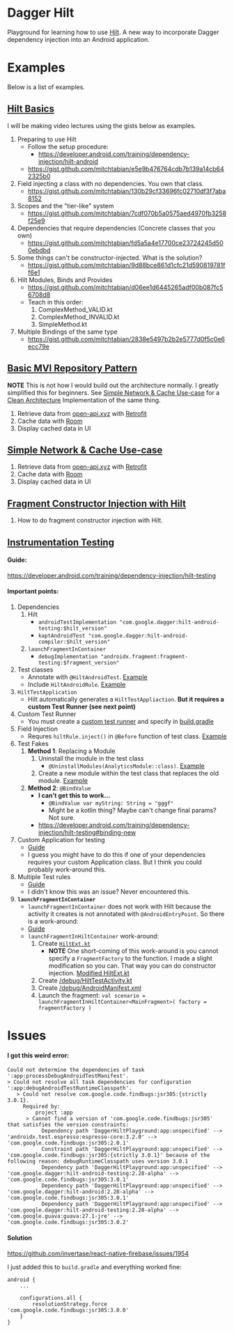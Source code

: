 # Dagger Hilt
Playground for learning how to use [Hilt](https://dagger.dev/hilt/). A new way to incorporate Dagger dependency injection into an Android application.

# Examples
Below is a list of examples.

## [Hilt Basics](https://github.com/mitchtabian/Dagger-Hilt-Playerground/tree/basics)
I will be making video lectures using the gists below as examples. 

1. Preparing to use Hilt
	- Follow the setup procedure:
		- https://developer.android.com/training/dependency-injection/hilt-android
	- https://gist.github.com/mitchtabian/e5e9b476764cdb7b139a14cb642325b0
2. Field injecting a class with no dependencies. You own that class.
	- https://gist.github.com/mitchtabian/130b29cf33696fc02710df3f7aba8152
3. Scopes and the "tier-like" system
	- https://gist.github.com/mitchtabian/7cdf070b5a0575aed4970fb3258f25e9
4. Dependencies that require dependencies (Concrete classes that you own)
	- https://gist.github.com/mitchtabian/fd5a5a4e17700ce23724245d500ebdbd
5. Some things can't be constructor-injected. What is the solution?
	- https://gist.github.com/mitchtabian/9d88bce861d1cfc21d590819781ff6e1
6. Hilt Modules, Binds and Provides
	- https://gist.github.com/mitchtabian/d06ee1d6445265adf00b087fc56708d8
	- Teach in this order:
		1. ComplexMethod_VALID.kt
		2. ComplexMethod_INVALID.kt
		3. SimpleMethod.kt
7. Multiple Bindings of the same type
	- https://gist.github.com/mitchtabian/2838e5497b2b2e5777d0f5c0e6ecc79e


## [Basic MVI Repository Pattern](https://github.com/mitchtabian/Dagger-Hilt-Playerground/tree/Basic-MVI-Repository-Pattern)

**NOTE** This is not how I would build out the architecture normally. I greatly simplified this for beginners. See [Simple Network & Cache Use-case](https://github.com/mitchtabian/Dagger-Hilt-Playerground/tree/Simple-Network-Cache-Use-Case) for a [Clean Architecture](https://codingwithmitch.com/courses/android-clean-architecture/) Implementation of the same thing.

1. Retrieve data from [open-api.xyz](https://open-api.xyz/placeholder/blogs) with [Retrofit](https://square.github.io/retrofit/)
2. Cache data with [Room](https://developer.android.com/topic/libraries/architecture/room)
3. Display cached data in UI



## [Simple Network & Cache Use-case](https://github.com/mitchtabian/Dagger-Hilt-Playerground/tree/Simple-Network-Cache-Use-Case)
1. Retrieve data from [open-api.xyz](https://open-api.xyz/placeholder/blogs) with [Retrofit](https://square.github.io/retrofit/)
2. Cache data with [Room](https://developer.android.com/topic/libraries/architecture/room)
3. Display cached data in UI

## [Fragment Constructor Injection with Hilt](https://github.com/mitchtabian/Dagger-Hilt-Playerground/tree/Fragment-Constructor-Injection)
1. How to do fragment constructor injection with Hilt.


## [Instrumentation Testing](https://github.com/mitchtabian/Dagger-Hilt-Playerground/tree/hilt-testing)
#### Guide: 
https://developer.android.com/training/dependency-injection/hilt-testing

#### Important points:
1. Dependencies
    1. Hilt
        - `androidTestImplementation "com.google.dagger:hilt-android-testing:$hilt_version"`
        - `kaptAndroidTest "com.google.dagger:hilt-android-compiler:$hilt_version"`
    2. `launchFragmentInContainer`
        - `debugImplementation "androidx.fragment:fragment-testing:$fragment_version"`
2. Test classes
    - Annotate with `@HiltAndroidTest`. [Example](https://github.com/mitchtabian/Dagger-Hilt-Playerground/blob/hilt-testing/app/src/androidTest/java/com/codingwithmitch/daggerhiltplayground/MainActivityTest.kt#L25)
    - Include `HiltAndroidRule`. [Example](https://github.com/mitchtabian/Dagger-Hilt-Playerground/blob/hilt-testing/app/src/androidTest/java/com/codingwithmitch/daggerhiltplayground/MainActivityTest.kt#L29)
3. `HiltTestApplication `
    - Hilt automatically generates a `HiltTestAppliaction`. **But it requires a custom Test Runner (see next point)**
4. Custom Test Runner
    - You must create a [custom test runner](https://github.com/mitchtabian/Dagger-Hilt-Playerground/blob/hilt-testing/app/src/androidTest/java/com/codingwithmitch/daggerhiltplayground/MyTestRunner.kt) and specify in [build.gradle](https://github.com/mitchtabian/Dagger-Hilt-Playerground/blob/hilt-testing/app/build.gradle#L18)
5. Field Injection
    - Requres `hiltRule.inject()` in `@Before` function of test class. [Example](https://github.com/mitchtabian/Dagger-Hilt-Playerground/blob/hilt-testing/app/src/androidTest/java/com/codingwithmitch/daggerhiltplayground/MainActivityTest.kt#L39)
6. Test Fakes
    1. **Method 1**: Replacing a Module
        1. Uninstall the module in the test class
            - `@UninstallModules(AnalyticsModule::class)`. [Example](https://github.com/mitchtabian/Dagger-Hilt-Playerground/blob/hilt-testing/app/src/androidTest/java/com/codingwithmitch/daggerhiltplayground/MainActivityTest.kt#L24)
        2. Create a new module within the test class that replaces the old module. [Example](https://github.com/mitchtabian/Dagger-Hilt-Playerground/blob/hilt-testing/app/src/androidTest/java/com/codingwithmitch/daggerhiltplayground/MainActivityTest.kt#L56)
    2. **Method 2**: `@BindValue`
        - **I can't get this to work...**
            - `@BindValue var myString: String = "gggf"`
            - Might be a kotlin thing? Maybe can't change final params? Not sure.
        - https://developer.android.com/training/dependency-injection/hilt-testing#binding-new
7. Custom Application for testing
    - [Guide](https://developer.android.com/training/dependency-injection/hilt-testing#custom-application)
    - I guess you might have to do this if one of your dependencies requires your custom Application class. But I think you could probably work-around this.
8. Multiple Test rules
    - [Guide](https://developer.android.com/training/dependency-injection/hilt-testing#multiple-testrules)
    - I didn't know this was an issue? Never encountered this.
9. **`launchFragmentInContainer`**
    - `launchFragmentInContainer` does not work with Hilt because the activity it creates is not annotated with `@AndroidEntryPoint`. So there is a work-around:
    - [Guide](https://developer.android.com/training/dependency-injection/hilt-testing#launchfragment)
    - `launchFragmentInHiltContainer` work-around:
        1. Create [`HiltExt.kt`](https://github.com/android/architecture-samples/blob/dev-hilt/app/src/androidTest/java/com/example/android/architecture/blueprints/todoapp/HiltExt.kt)
            - **NOTE** One short-coming of this work-around is you cannot specify a `FragmentFactory` to the function. I made a slight modification so you can. That way you can do constructor injection. [Modified HiltExt.kt](https://gist.github.com/mitchtabian/b7bb933d2f1fb5262f9d6b24b247a0ab)
        2. Create [/debug/HiltTestActivity.kt](https://github.com/android/architecture-samples/blob/dev-hilt/app/src/debug/java/com/example/android/architecture/blueprints/todoapp/HiltTestActivity.kt)
        3. Create [/debug/AndroidManifest.xml](https://github.com/android/architecture-samples/blob/dev-hilt/app/src/debug/AndroidManifest.xml)
        4. Launch the fragment: `val scenario = launchFragmentInHiltContainer<MainFragment>(
                                             factory = fragmentFactory
                                         )`

# Issues
#### I got this weird error:
```
Could not determine the dependencies of task ':app:processDebugAndroidTestManifest'.
> Could not resolve all task dependencies for configuration ':app:debugAndroidTestRuntimeClasspath'.
   > Could not resolve com.google.code.findbugs:jsr305:{strictly 3.0.1}.
     Required by:
         project :app
      > Cannot find a version of 'com.google.code.findbugs:jsr305' that satisfies the version constraints: 
           Dependency path 'DaggerHiltPlayground:app:unspecified' --> 'androidx.test.espresso:espresso-core:3.2.0' --> 'com.google.code.findbugs:jsr305:2.0.1'
           Constraint path 'DaggerHiltPlayground:app:unspecified' --> 'com.google.code.findbugs:jsr305:{strictly 3.0.1}' because of the following reason: debugRuntimeClasspath uses version 3.0.1
           Dependency path 'DaggerHiltPlayground:app:unspecified' --> 'com.google.dagger:hilt-android-testing:2.28-alpha' --> 'com.google.code.findbugs:jsr305:3.0.1'
           Dependency path 'DaggerHiltPlayground:app:unspecified' --> 'com.google.dagger:hilt-android:2.28-alpha' --> 'com.google.code.findbugs:jsr305:3.0.1'
           Dependency path 'DaggerHiltPlayground:app:unspecified' --> 'com.google.dagger:hilt-android-testing:2.28-alpha' --> 'com.google.guava:guava:27.1-jre' --> 'com.google.code.findbugs:jsr305:3.0.2'
```

#### Solution
https://github.com/invertase/react-native-firebase/issues/1954

I just added this to `build.gradle` and everything worked fine:
```
android {
    ... 

    configurations.all {
        resolutionStrategy.force 'com.google.code.findbugs:jsr305:3.0.0'
    }
}
```




